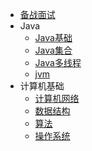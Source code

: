 - [备战面试](https://github.com/Snailclimb/docsify-demo/blob/master/docs/a-1备战面试.md)
- Java
  - [Java基础](https://github.com/Snailclimb/docsify-demo/blob/master/docs/b-1面试题总结-Java基础.md)
  - [Java集合](https://github.com/Snailclimb/docsify-demo/blob/master/docs/b-2Java集合.md)
  - [Java多线程](https://github.com/Snailclimb/docsify-demo/blob/master/docs/b-3Java多线程.md)
  - [jvm](https://github.com/Snailclimb/docsify-demo/blob/master/docs/b-4jvm.md)
- 计算机基础
  - [计算机网络](https://github.com/Snailclimb/docsify-demo/blob/master/docs/c-1计算机网络.md)
  - [数据结构](https://github.com/Snailclimb/docsify-demo/blob/master/docs/c-2数据结构.md)
  - [算法](https://github.com/Snailclimb/docsify-demo/blob/master/docs/c-3算法.md)
  - [操作系统](https://github.com/Snailclimb/docsify-demo/blob/master/docs/c-4操作系统.md)